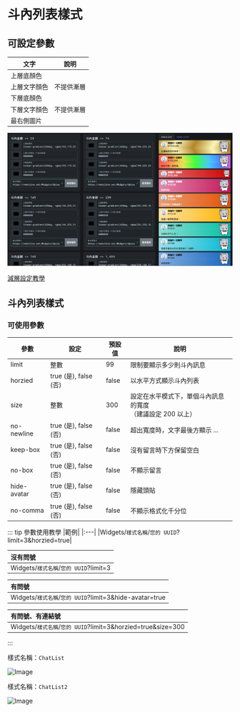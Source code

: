 # 斗內列表樣式

## 可設定參數

|文字|說明|
|---|---|
|上層底顏色||
|上層文字顏色|不提供漸層|
|下層底顏色||
|下層文字顏色|不提供漸層|
|最右側圖片||

![Image](/images/platform-settings/chatlist.png)

[減層設定教學](../tool/gradient)

## 斗內列表樣式

### 可使用參數
|參數|設定|預設值|說明|
|---|---|---|---|
|limit|整數|99|限制要顯示多少則斗內訊息|
|horzied|true (是), false (否)|false|以水平方式顯示斗內列表|
|size|整數|300|設定在水平模式下，單個斗內訊息的寬度<br>（建議設定 200 以上）|
|no-newline|true (是), false (否)|false|超出寬度時，文字最後方顯示 ...|
|keep-box|true (是), false (否)|false|沒有留言時下方保留空白|
|no-box|true (是), false (否)|false|不顯示留言|
|hide-avatar|true (是), false (否)|false|隱藏頭貼|
|no-comma|true (是), false (否)|false|不顯示格式化千分位|

::: tip 參數使用教學
|範例|
|:---|
|Widgets/`樣式名稱`/`您的 UUID`?limit=3&horzied=true|

|沒有問號|
|:---|
|Widgets/`樣式名稱`/`您的 UUID`?limit=3|

|有問號|
|:---|
|Widgets/`樣式名稱`/`您的 UUID`?limit=3&hide-avatar=true|

|有問號、有連結號|
|:---|
|Widgets/`樣式名稱`/`您的 UUID`?limit=3&horzied=true&size=300|
:::

樣式名稱：`ChatList`  

![Image](https://image.haer0248.me/mCSW5q.png)

樣式名稱：`ChatList2`  

![Image](https://image.haer0248.me/eHQj3d.png)
